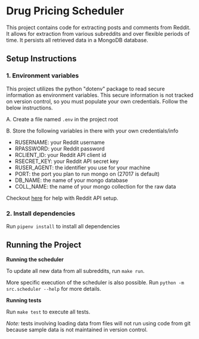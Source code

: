 # Drug Pricing Scheduler
This project contains code for extracting posts and comments from Reddit. It allows for extraction from various subreddits and over flexible periods of time. It persists all retrieved data in a MongoDB database.

## Setup Instructions

### 1. Environment variables
This project utilizes the python "dotenv" package to read secure information as environment variables. This secure information is not tracked on version control, so you must populate your own credentials. Follow the below instructions.

A. Create a file named `.env` in the project root

B. Store the following variables in there with your own credentials/info
- RUSERNAME: your Reddit username
- RPASSWORD: your Reddit password
- RCLIENT_ID: your Reddit API client id
- RSECRET_KEY: your Reddit API secret key
- RUSER_AGENT: the identifier you use for your machine
- PORT: the port you plan to run mongo on (27017 is default)
- DB_NAME: the name of your mongo database
- COLL_NAME: the name of your mongo collection for the raw data

Checkout [here](https://www.reddit.com/dev/api/oauth/) for help with Reddit API setup.

### 2. Install dependencies
Run `pipenv install` to install all dependencies

## Running the Project

**Running the scheduler**

To update all new data from all subreddits, run `make run`.

More specific execution of the scheduler is also possible. Run `python -m src.scheduler --help` for more details.

**Running tests**

Run `make test` to execute all tests.

*Note:* tests involving loading data from files will not run using code from git because sample data is not maintained in version control.
